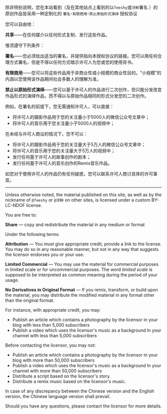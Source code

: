 除非特别说明，您在本站看到（及在其他站点上看到的以```feeshy```或```浮鲜```署名 ）的原创作品皆采用一种定制化的 ```署名```-```有限商用```-```禁止原始形式演绎``` 授权协议

您可以自由地：

**共享**——在任何媒介以任何形式复制、发行这些作品。

惟须遵守下列条件：

**署名**——您必须给出适当的署名，并提供指向本授权协议的链接。您可以用任何合理方式署名，但是不得以任何方式暗示许可人为您或您的使用背书。

**有限商用**——您可以将这些作品用于非商业性或小规模的商业性目的。“小规模”的内涵以您使用该作品期间社会多数人的理解为准。

**禁止以原始形式演绎**——您可以基于许可人的作品进行二次创作，但只能分发改变作品形式的演绎作品，而不得以与原始作品相同的形式分发您的二次创作。

例如，在署名的前提下，您无需通知许可人，可以直接：

* 将许可人的摄影作品用于您的关注量小于5000人的微信公众号文章中；
* 将许可人的音乐用于您关注量小于5000人的视频中；

在未经与许可人商议的情况下，您不可以：

* 将许可人的摄影作品用于您的关注量大于5万人的微信公众号文章中；
* 将许可人的音乐用于您的关注量大于5万人的视频中；
* 发行任何基于许可人的故事创作的剧本；
* 发行任何基于许可人的音乐创作的Remix音乐作品。

如您对于使用许可人的作品仍有任何疑惑，您可以联系许可人商讨具体的许可事宜。

---

Unless otherwise noted, the material published on this site, as well as by the nickname of ```@feeshy``` or ```@浮鲜``` on other sites, is licensed under a custom BY-LC-NDOF license.

You are free to:

**Share** — copy and redistribute the material in any medium or format

Under the following terms:

**Attribution** — You must give appropriate credit, provide a link to the license. You may do so in any reasonable manner, but not in any way that suggests the licensor endorses you or your use.

**Limited Commercial** — You may use the material for commercial purposes in limited scale or for uncommercial purposes. The word *limited scale* is supposed to be interpreted as common meaning during the period of your usage.

**No Derivatives in Original Format** — If you remix, transform, or build upon the material, you may distribute the modified material in any format other than the original format.

For instance, with appropriate credit, you may:

* Publish an article which contains a photography by the licensor in your blog with less than 5,000 subscribers
* Publish a video which uses the licensor's music as a background In your channel with less than 5,000 subscribers

Before contacting the licensor, you may not:

* Publish an article which contains a photography by the licensor in your blog with more than 50,000 subscribers
* Publish a video which uses the licensor's music as a background In your channel with more than 50,000 subscribers
* Distribute a script based on the licensor's story.
* Distribute a remix music based on the licensor's music.

In case of any discrepancy between the Chinese version and the English version, the Chinese language version shall prevail.

Should you have any questions, please contact the licensor for more details.
